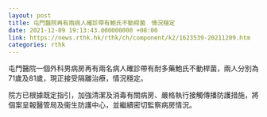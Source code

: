 ```yaml
---
layout: post
title: 屯門醫院再有兩病人確診帶有鮑氏不動桿菌　情況穩定
date: 2021-12-09 19:13:43.000000000 +08:00
link: https://news.rthk.hk/rthk/ch/component/k2/1623539-20211209.htm
categories: rthk
---
```


屯門醫院一個外科男病房再有兩名病人確診帶有耐多藥鮑氏不動桿菌，兩人分別為71歲及81歲，現正接受隔離治療，情況穩定。

院方已根據既定指引，加強清潔及消毒有關病房、嚴格執行接觸傳播防護措施，將個案呈報醫管局及衞生防護中心，並繼續密切監察病房情況。
